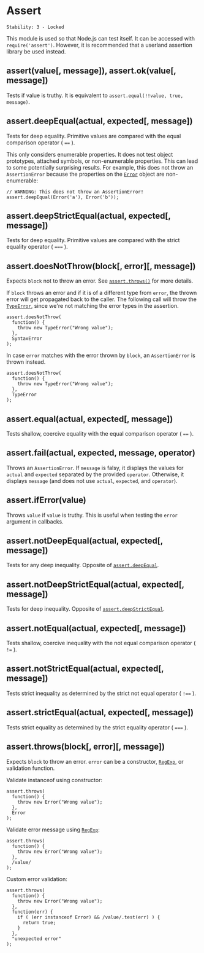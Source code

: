 # Assert

    Stability: 3 - Locked

This module is used so that Node.js can test itself. It can be accessed with
`require('assert')`. However, it is recommended that a userland assertion
library be used instead.

## assert(value[, message]), assert.ok(value[, message])

Tests if value is truthy. It is equivalent to
`assert.equal(!!value, true, message)`.

## assert.deepEqual(actual, expected[, message])

Tests for deep equality. Primitive values are compared with the equal
comparison operator ( `==` ).

This only considers enumerable properties. It does not test object prototypes,
attached symbols, or non-enumerable properties. This can lead to some
potentially surprising results. For example, this does not throw an
`AssertionError` because the properties on the [`Error`][] object are
non-enumerable:

    // WARNING: This does not throw an AssertionError!
    assert.deepEqual(Error('a'), Error('b'));

## assert.deepStrictEqual(actual, expected[, message])

Tests for deep equality. Primitive values are compared with the strict equality
operator ( `===` ).

## assert.doesNotThrow(block[, error][, message])

Expects `block` not to throw an error. See [`assert.throws()`][] for more details.

If `block` throws an error and if it is of a different type from `error`, the
thrown error will get propagated back to the caller. The following call will
throw the [`TypeError`][], since we're not matching the error types in the
assertion.

    assert.doesNotThrow(
      function() {
        throw new TypeError("Wrong value");
      },
      SyntaxError
    );

In case `error` matches with the error thrown by `block`, an `AssertionError`
is thrown instead.

    assert.doesNotThrow(
      function() {
        throw new TypeError("Wrong value");
      },
      TypeError
    );

## assert.equal(actual, expected[, message])

Tests shallow, coercive equality with the equal comparison operator ( `==` ).

## assert.fail(actual, expected, message, operator)

Throws an `AssertionError`. If `message` is falsy, it displays the values for
`actual` and `expected` separated by the provided `operator`. Otherwise, it
displays `message` (and does not use `actual`, `expected`, and `operator`).

## assert.ifError(value)

Throws `value` if `value` is truthy. This is useful when testing the `error`
argument in callbacks.

## assert.notDeepEqual(actual, expected[, message])

Tests for any deep inequality. Opposite of [`assert.deepEqual`][].

## assert.notDeepStrictEqual(actual, expected[, message])

Tests for deep inequality. Opposite of [`assert.deepStrictEqual`][].

## assert.notEqual(actual, expected[, message])

Tests shallow, coercive inequality with the not equal comparison operator
( `!=` ).

## assert.notStrictEqual(actual, expected[, message])

Tests strict inequality as determined by the strict not equal operator
( `!==` ).

## assert.strictEqual(actual, expected[, message])

Tests strict equality as determined by the strict equality operator ( `===` ).

## assert.throws(block[, error][, message])

Expects `block` to throw an error. `error` can be a constructor, [`RegExp`][], or
validation function.

Validate instanceof using constructor:

    assert.throws(
      function() {
        throw new Error("Wrong value");
      },
      Error
    );

Validate error message using [`RegExp`][]:

    assert.throws(
      function() {
        throw new Error("Wrong value");
      },
      /value/
    );

Custom error validation:

    assert.throws(
      function() {
        throw new Error("Wrong value");
      },
      function(err) {
        if ( (err instanceof Error) && /value/.test(err) ) {
          return true;
        }
      },
      "unexpected error"
    );

[`assert.deepEqual`]: #assert_assert_deepequal_actual_expected_message
[`assert.deepStrictEqual`]: #assert_assert_deepstrictequal_actual_expected_message
[`assert.throws()`]: #assert_assert_throws_block_error_message
[`Error`]: errors.html#errors_class_error
[`RegExp`]: https://developer.mozilla.org/en-US/docs/Web/JavaScript/Guide/Regular_Expressions
[`TypeError`]: errors.html#errors_class_typeerror